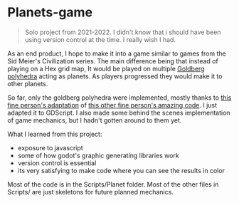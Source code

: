# Planets-game
> Solo project from 2021-2022. I didn't know that i should have been using version control at the time. I really wish I had.


As an end product, I hope to make it into a game similar to games from the Sid Meier's Civilization series.
The main difference being that instead of playing on a Hex grid map, It would be played on multiple [Goldberg polyhedra](https://en.wikipedia.org/wiki/Goldberg_polyhedron) acting as planets. As players progressed they would make it to other planets.

So far, only the goldberg polyhedra were implemented, mostly thanks to [this fine person's adaptation](https://github.com/Em3rgencyLT/Hexasphere) of [this other fine person's amazing code](https://github.com/arscan/hexasphere.js/). I just adapted it to GDScript. I also made some behind the scenes implementation of game mechanics, but I hadn't gotten around to them yet.

What I learned from this project:
- exposure to javascript
- some of how godot's graphic generating libraries work
- version control is essential
- its very satisfying to make code where you can see the results in color


Most of the code is in the Scripts/Planet folder. Most of the other files in Scripts/ are just skeletons for future planned mechanics.